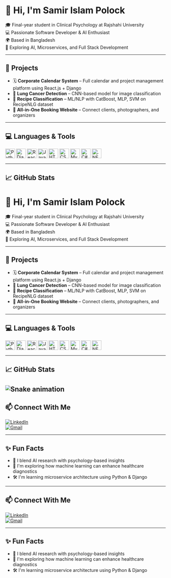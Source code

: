 # 👋 Hi, I'm Samir Islam Polock

🎓 Final-year student in Clinical Psychology at Rajshahi University  
💻 Passionate Software Developer & AI Enthusiast  
🌍 Based in Bangladesh  
🔎 Exploring AI, Microservices, and Full Stack Development  

---

## 🚀 Projects
- 🗓 **Corporate Calendar System** – Full calendar and project management platform using React.js + Django  
- 🧠 **Lung Cancer Detection** – CNN-based model for image classification  
- 🍳 **Recipe Classification** – ML/NLP with CatBoost, MLP, SVM on RecipeNLG dataset  
- 📸 **All-in-One Booking Website** – Connect clients, photographers, and organizers  

---

## 💻 Languages & Tools

<p>
  <img src="https://cdn.jsdelivr.net/gh/devicons/devicon/icons/python/python-original.svg" height="30" alt="Python"/>
  <img src="https://cdn.jsdelivr.net/gh/devicons/devicon/icons/django/django-plain.svg" height="30" alt="Django"/>
  <img src="https://cdn.jsdelivr.net/gh/devicons/devicon/icons/react/react-original.svg" height="30" alt="React"/>
  <img src="https://cdn.jsdelivr.net/gh/devicons/devicon/icons/javascript/javascript-original.svg" height="30" alt="JavaScript"/>
  <img src="https://cdn.jsdelivr.net/gh/devicons/devicon/icons/html5/html5-original.svg" height="30" alt="HTML5"/>
  <img src="https://cdn.jsdelivr.net/gh/devicons/devicon/icons/css3/css3-original.svg" height="30" alt="CSS3"/>
  <img src="https://cdn.jsdelivr.net/gh/devicons/devicon/icons/mysql/mysql-original.svg" height="30" alt="MySQL"/>
  <img src="https://cdn.jsdelivr.net/gh/devicons/devicon/icons/csharp/csharp-original.svg" height="30" alt="C#"/>
  <img src="https://cdn.jsdelivr.net/gh/devicons/devicon/icons/dot-net/dot-net-plain.svg" height="30" alt=".NET"/>
</p>

---

## 📈 GitHub Stats

# 👋 Hi, I'm Samir Islam Polock

🎓 Final-year student in Clinical Psychology at Rajshahi University  
💻 Passionate Software Developer & AI Enthusiast  
🌍 Based in Bangladesh  
🔎 Exploring AI, Microservices, and Full Stack Development  

---

## 🚀 Projects
- 🗓 **Corporate Calendar System** – Full calendar and project management platform using React.js + Django  
- 🧠 **Lung Cancer Detection** – CNN-based model for image classification  
- 🍳 **Recipe Classification** – ML/NLP with CatBoost, MLP, SVM on RecipeNLG dataset  
- 📸 **All-in-One Booking Website** – Connect clients, photographers, and organizers  

---

## 💻 Languages & Tools

<p>
  <img src="https://cdn.jsdelivr.net/gh/devicons/devicon/icons/python/python-original.svg" height="30" alt="Python"/>
  <img src="https://cdn.jsdelivr.net/gh/devicons/devicon/icons/django/django-plain.svg" height="30" alt="Django"/>
  <img src="https://cdn.jsdelivr.net/gh/devicons/devicon/icons/react/react-original.svg" height="30" alt="React"/>
  <img src="https://cdn.jsdelivr.net/gh/devicons/devicon/icons/javascript/javascript-original.svg" height="30" alt="JavaScript"/>
  <img src="https://cdn.jsdelivr.net/gh/devicons/devicon/icons/html5/html5-original.svg" height="30" alt="HTML5"/>
  <img src="https://cdn.jsdelivr.net/gh/devicons/devicon/icons/css3/css3-original.svg" height="30" alt="CSS3"/>
  <img src="https://cdn.jsdelivr.net/gh/devicons/devicon/icons/mysql/mysql-original.svg" height="30" alt="MySQL"/>
  <img src="https://cdn.jsdelivr.net/gh/devicons/devicon/icons/csharp/csharp-original.svg" height="30" alt="C#"/>
  <img src="https://cdn.jsdelivr.net/gh/devicons/devicon/icons/dot-net/dot-net-plain.svg" height="30" alt=".NET"/>
</p>

---

## 📈 GitHub Stats
![Snake animation](https://github.com/polockprog2/polockprog2/blob/output/github-contribution-grid-snake.svg)
---

## 📫 Connect With Me

[![LinkedIn](https://img.shields.io/badge/-LinkedIn-blue?logo=linkedin)](https://www.linkedin.com/in/samir-islam-polock-5a304a238)  
[![Gmail](https://img.shields.io/badge/-Gmail-D14836?logo=gmail&logoColor=white)](mailto:samirislampolock18@gmail.com)

---

## ✨ Fun Facts

- 🧪 I blend AI research with psychology-based insights  
- 🧠 I'm exploring how machine learning can enhance healthcare diagnostics  
- 🛠 I'm learning microservice architecture using Python & Django  

---

## 📫 Connect With Me

[![LinkedIn](https://img.shields.io/badge/-LinkedIn-blue?logo=linkedin)](https://www.linkedin.com/in/samir-islam-polock-5a304a238)  
[![Gmail](https://img.shields.io/badge/-Gmail-D14836?logo=gmail&logoColor=white)](mailto:samirislampolock18@gmail.com)

---

## ✨ Fun Facts

- 🧪 I blend AI research with psychology-based insights  
- 🧠 I'm exploring how machine learning can enhance healthcare diagnostics  
- 🛠 I'm learning microservice architecture using Python & Django  

